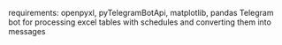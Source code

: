 requirements: openpyxl, pyTelegramBotApi, matplotlib, pandas
Telegram bot for processing excel tables with schedules and converting them into messages
